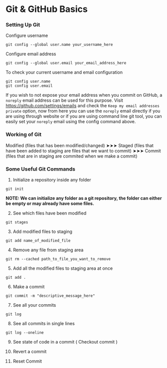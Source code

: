# Git & GitHub Basics

### Setting Up Git

Configure username

```
git config --global user.name your_username_here
```

Configure email address

```
git config --global user.email your_email_address_here
```

To check your current username and email configuration

```
git config user.name
git config user.email
```

If you wish to not expose your email address when you commit on GitHub, a `noreply` email address can be used for this purpose.
Visit https://github.com/settings/emails and check the `Keep my email addresses private` option, now from here you can use the `noreply`
email directly if you are using through website or if you are using command line git tool, you can easily set your `noreply` email using the
config command above.

### Working of Git

Modified (files that has been modified/changed) ➤➤➤ Staged (files that have been added to staging are files that we want to commit) ➤➤➤ Commit (files that are in staging are commited when we make a commit)

### Some Useful Git Commands

1. Initialize a repository inside any folder

```
git init
```

**NOTE: We can initialize any folder as a git repository, the folder can either be empty or may already have some files.**

2. See which files have been modified

```
git stages
```

3. Add modified files to staging

```
git add name_of_modified_file
```

4. Remove any file from staging area

```
git rm --cached path_to_file_you_want_to_remove
```

5. Add all the modified files to staging area at once

```
git add .
```

6. Make a commit

```
git commit -m "descriptive_message_here"
```

7. See all your commits

```
git log
```

8. See all commits in single lines

```
git log --oneline
```

9. See state of code in a commit ( Checkout commit )

10. Revert a commit

11. Reset Commit